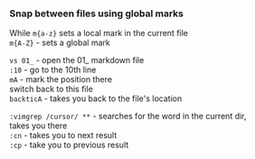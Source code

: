 ### Snap between files using global marks

While `m{a-z}` sets a local mark in the current file  
`m{A-Z}` - sets a global mark  

`vs 01_` - open the 01_ markdown file  
`:10` - go to the 10th line  
`mA` - mark the position there  
switch back to this file  
`backticA` - takes you back to the file's location  

`:vimgrep /cursor/ **` - searches for the word in the current dir,  
  takes you there  
`:cn` - takes you to next result  
`:cp` - take you to previous result  
